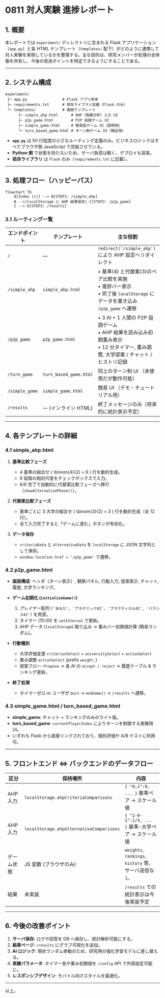 # 0811 対人実験 進捗レポート

## 1. 概要

本レポートでは `experiment/` ディレクトリに含まれる Flask アプリケーション（`app.py`）と各 HTML テンプレート（`templates/` 配下）がどのように連携して対人実験を実現しているかを整理する。主な目的は、研究メンバーが処理の全体像を共有し、今後の改良ポイントを特定できるようにすることである。

---

## 2. システム構成

```
experiment/
 ├─ app.py                # Flask アプリ本体
 ├─ requirements.txt      # 依存ライブラリ定義（Flask のみ）
 └─ templates/            # 画面テンプレート
      ├─ simple_ahp.html      # AHP（階層分析）入力 UI
      ├─ p2p_game.html        # P2P 協調ゲーム UI
      ├─ simple_game.html     # 簡易版ゲーム UI（説明用）
      └─ turn_based_game.html # ターン制ゲーム UI（検証用）
```

- **`app.py`** は 50 行程度の小さなルーティング定義のみ。ビジネスロジックはすべてブラウザ側 JavaScript で完結させている。
- **Python 側** で状態を持たないため、サーバ負荷は軽く、デプロイも容易。
- **依存ライブラリ** は `Flask` のみ（`requirements.txt` に記載）。

---

## 3. 処理フロー（ハッピーパス）

```mermaid
flowchart TD
    A[Index (/)] --> B[STEP1: /simple_ahp]
    B -->|localStorage に AHP 結果保存| C[STEP2: /p2p_game]
    C --> D[STEP3: /results]
```

### 3.1 ルーティング一覧

| エンドポイント | テンプレート | 主な役割 |
|-----------------|-------------|----------|
| `/` | ― | `redirect('/simple_ahp')` により AHP 設定へリダイレクト |
| `/simple_ahp` | `simple_ahp.html` |   • 基準(4) と代替案(3)のペア比較を実施<br>  • 進捗バー表示<br>  • 完了後 `localStorage` にデータを書き込み `/p2p_game` へ遷移 |
| `/p2p_game` | `p2p_game.html` |   • 3 AI + 1 人間の P2P 協調ゲーム<br>  • AHP 結果を読み込み初期重み表示<br>  • 12 分タイマー, 重み調整, 大学提案 / チャット / ヒストリ記録 |
| `/turn_game` | `turn_based_game.html` | 同上のターン制 UI （未使用だが動作可能） |
| `/simple_game` | `simple_game.html` | 簡易 UI （デモ・チュートリアル用） |
| `/results` | ― (インライン HTML) | 終了メッセージのみ（将来的に統計表示予定） |

---

## 4. 各テンプレートの詳細

### 4.1 simple_ahp.html
1. **基準比較フェーズ**
   - 4 基準の組合せ \( \binom{4}{2} = 6 \) 行を動的生成。
   - 9 段階の相対尺度をチェックボックスで入力。
   - 6/6 完了で自動的に代替案比較フェーズへ移行（`showAlternativePhase()`）。

2. **代替案比較フェーズ**
   - 基準ごとに 3 大学の組合せ \( \binom{3}{2} = 3 \) 行を動的生成（全 12 行）。
   - 全て入力完了すると「ゲームに進む」ボタンが有効化。

3. **データ保存**
   - `criteriaData` と `alternativeData` を `localStorage` に JSON 文字列として保存。
   - `window.location.href = '/p2p_game'` で遷移。

### 4.2 p2p_game.html
- **画面構成**: ヘッダ（ターン表示）, 観察パネル, 行動入力, 提案表示, チャット, 履歴, 大学ランキング。
- **ゲーム初期化 (`initializeGame()`)**
  1. プレイヤー配列 `['あなた', 'アカデミックAI', 'プラクティカルAI', 'バランスAI']` を用意。
  2. タイマー (15:00) を `setInterval` で更新。
  3. AHP データ (`localStorage`) 取り込み → 重みバー初期値計算 (簡易ランダム)。

- **行動種別**
  - 大学評価変更 `criterionSelect` + `universitySelect` + `actionSelect`
  - 重み調整 `actionSelect` (prefix `weight_`)
  - 提案フロー: `Propose` → 各 AI の `accept / reject` → 履歴テーブル & ランキング更新。

- **終了処理**
  - タイマーゼロ or ユーザが `Quit` → `endGame()` → `/results` へ遷移。

### 4.3 simple_game.html / turn_based_game.html
- **simple_game**: チャット + ランキングのみのライト版。
- **turn_based_game**: `currentPlayerIndex` によりターンを制御する実験用 UI。
- いずれも Flask から直接リンクされており、個別評価や A/B テストに利用可。

---

## 5. フロントエンド ⇔ バックエンドのデータフロー

| 区分 | 保持場所 | 内容 |
|-------|-----------|------|
| AHP 入力 | `localStorage.ahpCriteriaComparisons` | `{ "0,1":9, ... }` 基準ペア → スケール値 |
| AHP 入力 | `localStorage.ahpAlternativeComparisons` | `{ "2-0-1":1/3, ... }` 基準-大学ペア → スケール値 |
| ゲーム状態 | JS 変数 (ブラウザのみ) | `weights`, `rankings`, `history` 等、サーバ送信なし |
| 結果 | 未実装 | `/results` での統計表示は今後実装予定 |

---

## 6. 今後の改善ポイント

1. **サーバ保存**: ログや回答を DB へ保存し、統計解析可能にする。
2. **結果ページ**: `/results` にグラフ可視化を追加。
3. **AI ロジック**: 現状ランダム挙動のため、研究用の強化学習モデルに差し替える。
4. **実験パラメータ**: タイマー長や重み初期値を `/config` API で外部設定可能に。
5. **レスポンシブデザイン**: モバイル向けスタイルを最適化。

---

以上。